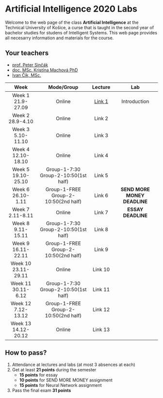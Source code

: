 # Artificial Intelligence 2020 Labs

Welcome to the web page of the class **Artificial Intelligence** at the Technical University of Košice, a curse that is taught in the second year of bachelor studies for studens of Intelligent Systems. This web page provides all necesarry information and materials for the course.

## Your teachers
 - [prof. Peter Sinčák](https://www.petersincak.com)
 - [doc. MSc. Kristína Machová PhD](http://people.tuke.sk/kristina.machova/)
 - [Ivan Čík, MSc.](http://www.cloudai.sk/people-ivancik/)


|       **Week**      |            **Mode/Group**            |    **Lecture**    |            **Lab**           |
|:-------------------:|:------------------------------------:|:-----------------:|:----------------------------:|
|  Week 1 21.9-27.09  |                Online                | [Link 1](1_week/) |         Introduction         |
|   Week 2 28.9-4.10  |                Online                |       Link 2      |                              |
|  Week 3 5.10-11.10  |                Online                |       Link 3      |                              |
|  Week 4 12.10-18.10 |                Online                |       Link 4      |                              |
|  Week 5 19.10-25.10 | Group-1-7:30 Group-2-10:50(1st half) |       Link 5      |                              |
|  Week 6 26.10-1.11  | Group-1-FREE Group-2-10:50(2nd half) |       Link 6      | **SEND MORE MONEY DEADLINE** |
|   Week 7 2.11-8.11  |                Online                |       Link 7      |      **ESSAY DEADLINE**      |
|  Week 8 9.11-15.11  | Group-1-7:30 Group-2-10:50(1st half) |       Link 8      |                              |
|  Week 9 16.11-22.11 | Group-1-FREE Group-2-10:50(2nd half) |       Link 9      |                              |
| Week 10 23.11-29.11 |                Online                |      Link 10      |                              |
|  Week 11 30.11-6.12 | Group-1-7:30 Group-2-10:50(1st half) |      Link 11      |                              |
|  Week 12 7.12-13.12 | Group-1-FREE Group-2-10:50(2nd half) |      Link 12      |                              |
| Week 13 14.12-20.12 |                Online                |      Link 13      |                              |

## How to pass?
1. Attendance at lectures and labs (at most 3 absences at each)
2. Get at least **21 points** during the semester
    * **15 points** for essay
    * **10 points** for SEND MORE MONEY assignment
    * **15 points** for Neural Network assignment
3. Pass the final exam **31 points**
